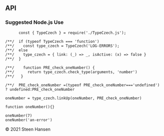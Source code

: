 






## API

### Suggested Node.js Use
          const { TypeCzech } = require('./TypeCzech.js');
    
    /**/  if (typeof TypeCzech === 'function')
    /**/    const type_czech = TypeCzech('LOG-ERRORS');
    /**/  else
    /**/    type_czech = { link: (_) => _, isActive: (x) => false }
    /**/  }

    /**/    function PRE_check_oneNumber() {
    /**/      return type_czech.check_type(arguments, 'number')
    /**/   }

    /**/  PRE_check_oneNumber =(typeof PRE_check_oneNumber==='undefined') ? undefined:PRE_check_oneNumber
    
    oneNumber = type_czech.linkUp(oneNumber, PRE_check_oneNumber)

    function oneNumber(){}
    
    oneNumber(7)
    oneNumber('an-error')

&copy; 2021 Steen Hansen